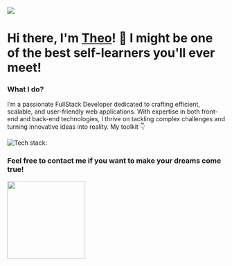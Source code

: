 ![](https://komarev.com/ghpvc/?username=cheftheo&color=8a2be2&style=flat)

# Hi there, I'm [Theo](https://cheftheo.is-a.dev/)! 👋 I might be one of the best self-learners you'll ever meet! 

### What I do?

I’m a passionate FullStack Developer dedicated to crafting efficient, scalable, and user-friendly web applications. With expertise in both front-end and back-end technologies, I thrive on tackling complex challenges and turning innovative ideas into reality. My toolkit 👇

![Tech stack:](https://github-readme-tech-stack.vercel.app/api/cards?title=Tech+stack%3A&align=center&lineCount=4&gap=2&hideTitle=true&bg=%230D1117&badge=%23161B22&border=%2321262D&titleColor=%2358A6FF&line1=react%2Creact%2C713de9%3Bhtml%2Chtml%2Cdbb6fc%3Bcss%2Ccss%2Cb928ce%3Btailwind%2CTailwind%2Ce818a3%3Bjquery%2Cjquery%2C2e7095%3Bthreejs%2Cthreejs%2Ccfd849%3B&line2=javascript%2Cjavascript%2Cad819b%3Btypescript%2Ctypescript%2Cb4f095%3Bpython%2Cpython%2C01cc22%3Bexpress%2Cexpress%2Cef49b6%3B&line3=sql%2Csql%2C9cbab1%3BMongodb%2CMongodb%2C2bb773%3Bdocker%2Cdocker%2C4df139%3Bjira%2Cjira%2Cd21a19%3Blinux%2Clinux%2C0a83c1%3B&line4=php%2Cphp%2Cbed66e%3Blua%2Clua%2C780f23%3Bnextjs%2Cnextjs%2C58202b%3Bfigma%2Cfigma%2C7e95d4%3B)


### Feel free to contact me if you want to make your dreams come true!


  <img height="180em" src="https://github-readme-stats-dfgr32o1q-cheftheo.vercel.app/api?username=cheftheo&ecount_private=true&show_icons=true&count_private=true&theme=bear" align = "center"/>

